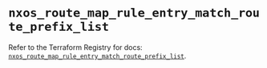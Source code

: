 # `nxos_route_map_rule_entry_match_route_prefix_list`

Refer to the Terraform Registry for docs: [`nxos_route_map_rule_entry_match_route_prefix_list`](https://registry.terraform.io/providers/ciscodevnet/nxos/0.5.10/docs/resources/route_map_rule_entry_match_route_prefix_list).
